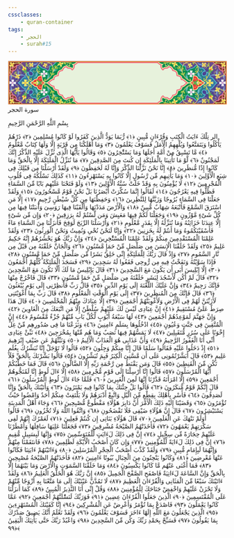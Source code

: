 ```yaml
---
cssclasses:
    - quran-container
tags:
    - الحجر
    - surah#15
---
```

<div class="quran-container">
<span class="second-border"></span>
<span class="border"></span>
<div class="head-container">
<img src="https://raw.githubusercontent.com/LORDyyyyy/obsidian-the_quran_vault/main/The%20Quran%20Vault/src/webview/surah_head.png" height=100>
<div class="surah-name">
<span class="surah-name-fnt">سورة الحجر</span>
</div>
</div>
<div class="quran-content">
<div class="name-of-god"> <p> بِسْمِ اللَّهِ الرَّحْمَنِ الرَّحِيمِ </p></div>
<p>
<span class="sign" id="f1">الر تِلْكَ ءَايَتُ الْكِتَبِ وَقُرْءَانٍ مُّبِينٍ <span>﴿</span>١<span>﴾</span></span>
<span class="sign" id="f2">رُّبَمَا يَوَدُّ الَّذِينَ كَفَرُوا لَوْ كَانُوا مُسْلِمِينَ <span>﴿</span>٢<span>﴾</span></span>
<span class="sign" id="f3">ذَرْهُمْ يَأْكُلُوا وَيَتَمَتَّعُوا وَيُلْهِهِمُ الْأَمَلُ فَسَوْفَ يَعْلَمُونَ <span>﴿</span>٣<span>﴾</span></span>
<span class="sign" id="f4">وَمَا أَهْلَكْنَا مِن قَرْيَةٍ إِلَّا وَلَهَا كِتَابٌ مَّعْلُومٌ <span>﴿</span>٤<span>﴾</span></span>
<span class="sign" id="f5">مَّا تَسْبِقُ مِنْ أُمَّةٍ أَجَلَهَا وَمَا يَسْتَْٔخِرُونَ <span>﴿</span>٥<span>﴾</span></span>
<span class="sign" id="f6">وَقَالُوا يَأَيُّهَا الَّذِى نُزِّلَ عَلَيْهِ الذِّكْرُ إِنَّكَ لَمَجْنُونٌ <span>﴿</span>٦<span>﴾</span></span>
<span class="sign" id="f7">لَّوْ مَا تَأْتِينَا بِالْمَلَئِكَةِ إِن كُنتَ مِنَ الصَّدِقِينَ <span>﴿</span>٧<span>﴾</span></span>
<span class="sign" id="f8">مَا نُنَزِّلُ الْمَلَئِكَةَ إِلَّا بِالْحَقِّ وَمَا كَانُوا إِذًا مُّنظَرِينَ <span>﴿</span>٨<span>﴾</span></span>
<span class="sign" id="f9">إِنَّا نَحْنُ نَزَّلْنَا الذِّكْرَ وَإِنَّا لَهُ لَحَفِظُونَ <span>﴿</span>٩<span>﴾</span></span>
<span class="sign" id="f10">وَلَقَدْ أَرْسَلْنَا مِن قَبْلِكَ فِى شِيَعِ الْأَوَّلِينَ <span>﴿</span>١۰<span>﴾</span></span>
<span class="sign" id="f11">وَمَا يَأْتِيهِم مِّن رَّسُولٍ إِلَّا كَانُوا بِهِ يَسْتَهْزِءُونَ <span>﴿</span>١١<span>﴾</span></span>
<span class="sign" id="f12">كَذَلِكَ نَسْلُكُهُ فِى قُلُوبِ الْمُجْرِمِينَ <span>﴿</span>١٢<span>﴾</span></span>
<span class="sign" id="f13">لَا يُؤْمِنُونَ بِهِ وَقَدْ خَلَتْ سُنَّةُ الْأَوَّلِينَ <span>﴿</span>١٣<span>﴾</span></span>
<span class="sign" id="f14">وَلَوْ فَتَحْنَا عَلَيْهِم بَابًا مِّنَ السَّمَاءِ فَظَلُّوا فِيهِ يَعْرُجُونَ <span>﴿</span>١٤<span>﴾</span></span>
<span class="sign" id="f15">لَقَالُوا إِنَّمَا سُكِّرَتْ أَبْصَرُنَا بَلْ نَحْنُ قَوْمٌ مَّسْحُورُونَ <span>﴿</span>١٥<span>﴾</span></span>
<span class="sign" id="f16">وَلَقَدْ جَعَلْنَا فِى السَّمَاءِ بُرُوجًا وَزَيَّنَّهَا لِلنَّظِرِينَ <span>﴿</span>١٦<span>﴾</span></span>
<span class="sign" id="f17">وَحَفِظْنَهَا مِن كُلِّ شَيْطَنٍ رَّجِيمٍ <span>﴿</span>١٧<span>﴾</span></span>
<span class="sign" id="f18">إِلَّا مَنِ اسْتَرَقَ السَّمْعَ فَأَتْبَعَهُ شِهَابٌ مُّبِينٌ <span>﴿</span>١٨<span>﴾</span></span>
<span class="sign" id="f19">وَالْأَرْضَ مَدَدْنَهَا وَأَلْقَيْنَا فِيهَا رَوَسِىَ وَأَنبَتْنَا فِيهَا مِن كُلِّ شَىْءٍ مَّوْزُونٍ <span>﴿</span>١٩<span>﴾</span></span>
<span class="sign" id="f20">وَجَعَلْنَا لَكُمْ فِيهَا مَعَيِشَ وَمَن لَّسْتُمْ لَهُ بِرَزِقِينَ <span>﴿</span>٢۰<span>﴾</span></span>
<span class="sign" id="f21">وَإِن مِّن شَىْءٍ إِلَّا عِندَنَا خَزَائِنُهُ وَمَا نُنَزِّلُهُ إِلَّا بِقَدَرٍ مَّعْلُومٍ <span>﴿</span>٢١<span>﴾</span></span>
<span class="sign" id="f22">وَأَرْسَلْنَا الرِّيَحَ لَوَقِحَ فَأَنزَلْنَا مِنَ السَّمَاءِ مَاءً فَأَسْقَيْنَكُمُوهُ وَمَا أَنتُمْ لَهُ بِخَزِنِينَ <span>﴿</span>٢٢<span>﴾</span></span>
<span class="sign" id="f23">وَإِنَّا لَنَحْنُ نُحْىِ وَنُمِيتُ وَنَحْنُ الْوَرِثُونَ <span>﴿</span>٢٣<span>﴾</span></span>
<span class="sign" id="f24">وَلَقَدْ عَلِمْنَا الْمُسْتَقْدِمِينَ مِنكُمْ وَلَقَدْ عَلِمْنَا الْمُسْتَْٔخِرِينَ <span>﴿</span>٢٤<span>﴾</span></span>
<span class="sign" id="f25">وَإِنَّ رَبَّكَ هُوَ يَحْشُرُهُمْ إِنَّهُ حَكِيمٌ عَلِيمٌ <span>﴿</span>٢٥<span>﴾</span></span>
<span class="sign" id="f26">وَلَقَدْ خَلَقْنَا الْإِنسَنَ مِن صَلْصَلٍ مِّنْ حَمَإٍ مَّسْنُونٍ <span>﴿</span>٢٦<span>﴾</span></span>
<span class="sign" id="f27">وَالْجَانَّ خَلَقْنَهُ مِن قَبْلُ مِن نَّارِ السَّمُومِ <span>﴿</span>٢٧<span>﴾</span></span>
<span class="sign" id="f28">وَإِذْ قَالَ رَبُّكَ لِلْمَلَئِكَةِ إِنِّى خَلِقٌ بَشَرًا مِّن صَلْصَلٍ مِّنْ حَمَإٍ مَّسْنُونٍ <span>﴿</span>٢٨<span>﴾</span></span>
<span class="sign" id="f29">فَإِذَا سَوَّيْتُهُ وَنَفَخْتُ فِيهِ مِن رُّوحِى فَقَعُوا لَهُ سَجِدِينَ <span>﴿</span>٢٩<span>﴾</span></span>
<span class="sign" id="f30">فَسَجَدَ الْمَلَئِكَةُ كُلُّهُمْ أَجْمَعُونَ <span>﴿</span>٣۰<span>﴾</span></span>
<span class="sign" id="f31">إِلَّا إِبْلِيسَ أَبَى أَن يَكُونَ مَعَ السَّجِدِينَ <span>﴿</span>٣١<span>﴾</span></span>
<span class="sign" id="f32">قَالَ يَإِبْلِيسُ مَا لَكَ أَلَّا تَكُونَ مَعَ السَّجِدِينَ <span>﴿</span>٣٢<span>﴾</span></span>
<span class="sign" id="f33">قَالَ لَمْ أَكُن لِّأَسْجُدَ لِبَشَرٍ خَلَقْتَهُ مِن صَلْصَلٍ مِّنْ حَمَإٍ مَّسْنُونٍ <span>﴿</span>٣٣<span>﴾</span></span>
<span class="sign" id="f34">قَالَ فَاخْرُجْ مِنْهَا فَإِنَّكَ رَجِيمٌ <span>﴿</span>٣٤<span>﴾</span></span>
<span class="sign" id="f35">وَإِنَّ عَلَيْكَ اللَّعْنَةَ إِلَى يَوْمِ الدِّينِ <span>﴿</span>٣٥<span>﴾</span></span>
<span class="sign" id="f36">قَالَ رَبِّ فَأَنظِرْنِى إِلَى يَوْمِ يُبْعَثُونَ <span>﴿</span>٣٦<span>﴾</span></span>
<span class="sign" id="f37">قَالَ فَإِنَّكَ مِنَ الْمُنظَرِينَ <span>﴿</span>٣٧<span>﴾</span></span>
<span class="sign" id="f38">إِلَى يَوْمِ الْوَقْتِ الْمَعْلُومِ <span>﴿</span>٣٨<span>﴾</span></span>
<span class="sign" id="f39">قَالَ رَبِّ بِمَا أَغْوَيْتَنِى لَأُزَيِّنَنَّ لَهُمْ فِى الْأَرْضِ وَلَأُغْوِيَنَّهُمْ أَجْمَعِينَ <span>﴿</span>٣٩<span>﴾</span></span>
<span class="sign" id="f40">إِلَّا عِبَادَكَ مِنْهُمُ الْمُخْلَصِينَ <span>﴿</span>٤۰<span>﴾</span></span>
<span class="sign" id="f41">قَالَ هَذَا صِرَطٌ عَلَىَّ مُسْتَقِيمٌ <span>﴿</span>٤١<span>﴾</span></span>
<span class="sign" id="f42">إِنَّ عِبَادِى لَيْسَ لَكَ عَلَيْهِمْ سُلْطَنٌ إِلَّا مَنِ اتَّبَعَكَ مِنَ الْغَاوِينَ <span>﴿</span>٤٢<span>﴾</span></span>
<span class="sign" id="f43">وَإِنَّ جَهَنَّمَ لَمَوْعِدُهُمْ أَجْمَعِينَ <span>﴿</span>٤٣<span>﴾</span></span>
<span class="sign" id="f44">لَهَا سَبْعَةُ أَبْوَبٍ لِّكُلِّ بَابٍ مِّنْهُمْ جُزْءٌ مَّقْسُومٌ <span>﴿</span>٤٤<span>﴾</span></span>
<span class="sign" id="f45">إِنَّ الْمُتَّقِينَ فِى جَنَّتٍ وَعُيُونٍ <span>﴿</span>٤٥<span>﴾</span></span>
<span class="sign" id="f46">ادْخُلُوهَا بِسَلَمٍ ءَامِنِينَ <span>﴿</span>٤٦<span>﴾</span></span>
<span class="sign" id="f47">وَنَزَعْنَا مَا فِى صُدُورِهِم مِّنْ غِلٍّ إِخْوَنًا عَلَى سُرُرٍ مُّتَقَبِلِينَ <span>﴿</span>٤٧<span>﴾</span></span>
<span class="sign" id="f48">لَا يَمَسُّهُمْ فِيهَا نَصَبٌ وَمَا هُم مِّنْهَا بِمُخْرَجِينَ <span>﴿</span>٤٨<span>﴾</span></span>
<span class="sign" id="f49">نَبِّئْ عِبَادِى أَنِّى أَنَا الْغَفُورُ الرَّحِيمُ <span>﴿</span>٤٩<span>﴾</span></span>
<span class="sign" id="f50">وَأَنَّ عَذَابِى هُوَ الْعَذَابُ الْأَلِيمُ <span>﴿</span>٥۰<span>﴾</span></span>
<span class="sign" id="f51">وَنَبِّئْهُمْ عَن ضَيْفِ إِبْرَهِيمَ <span>﴿</span>٥١<span>﴾</span></span>
<span class="sign" id="f52">إِذْ دَخَلُوا عَلَيْهِ فَقَالُوا سَلَمًا قَالَ إِنَّا مِنكُمْ وَجِلُونَ <span>﴿</span>٥٢<span>﴾</span></span>
<span class="sign" id="f53">قَالُوا لَا تَوْجَلْ إِنَّا نُبَشِّرُكَ بِغُلَمٍ عَلِيمٍ <span>﴿</span>٥٣<span>﴾</span></span>
<span class="sign" id="f54">قَالَ أَبَشَّرْتُمُونِى عَلَى أَن مَّسَّنِىَ الْكِبَرُ فَبِمَ تُبَشِّرُونَ <span>﴿</span>٥٤<span>﴾</span></span>
<span class="sign" id="f55">قَالُوا بَشَّرْنَكَ بِالْحَقِّ فَلَا تَكُن مِّنَ الْقَنِطِينَ <span>﴿</span>٥٥<span>﴾</span></span>
<span class="sign" id="f56">قَالَ وَمَن يَقْنَطُ مِن رَّحْمَةِ رَبِّهِ إِلَّا الضَّالُّونَ <span>﴿</span>٥٦<span>﴾</span></span>
<span class="sign" id="f57">قَالَ فَمَا خَطْبُكُمْ أَيُّهَا الْمُرْسَلُونَ <span>﴿</span>٥٧<span>﴾</span></span>
<span class="sign" id="f58">قَالُوا إِنَّا أُرْسِلْنَا إِلَى قَوْمٍ مُّجْرِمِينَ <span>﴿</span>٥٨<span>﴾</span></span>
<span class="sign" id="f59">إِلَّا ءَالَ لُوطٍ إِنَّا لَمُنَجُّوهُمْ أَجْمَعِينَ <span>﴿</span>٥٩<span>﴾</span></span>
<span class="sign" id="f60">إِلَّا امْرَأَتَهُ قَدَّرْنَا إِنَّهَا لَمِنَ الْغَبِرِينَ <span>﴿</span>٦۰<span>﴾</span></span>
<span class="sign" id="f61">فَلَمَّا جَاءَ ءَالَ لُوطٍ الْمُرْسَلُونَ <span>﴿</span>٦١<span>﴾</span></span>
<span class="sign" id="f62">قَالَ إِنَّكُمْ قَوْمٌ مُّنكَرُونَ <span>﴿</span>٦٢<span>﴾</span></span>
<span class="sign" id="f63">قَالُوا بَلْ جِئْنَكَ بِمَا كَانُوا فِيهِ يَمْتَرُونَ <span>﴿</span>٦٣<span>﴾</span></span>
<span class="sign" id="f64">وَأَتَيْنَكَ بِالْحَقِّ وَإِنَّا لَصَدِقُونَ <span>﴿</span>٦٤<span>﴾</span></span>
<span class="sign" id="f65">فَأَسْرِ بِأَهْلِكَ بِقِطْعٍ مِّنَ الَّيْلِ وَاتَّبِعْ أَدْبَرَهُمْ وَلَا يَلْتَفِتْ مِنكُمْ أَحَدٌ وَامْضُوا حَيْثُ تُؤْمَرُونَ <span>﴿</span>٦٥<span>﴾</span></span>
<span class="sign" id="f66">وَقَضَيْنَا إِلَيْهِ ذَلِكَ الْأَمْرَ أَنَّ دَابِرَ هَؤُلَاءِ مَقْطُوعٌ مُّصْبِحِينَ <span>﴿</span>٦٦<span>﴾</span></span>
<span class="sign" id="f67">وَجَاءَ أَهْلُ الْمَدِينَةِ يَسْتَبْشِرُونَ <span>﴿</span>٦٧<span>﴾</span></span>
<span class="sign" id="f68">قَالَ إِنَّ هَؤُلَاءِ ضَيْفِى فَلَا تَفْضَحُونِ <span>﴿</span>٦٨<span>﴾</span></span>
<span class="sign" id="f69">وَاتَّقُوا اللَّهَ وَلَا تُخْزُونِ <span>﴿</span>٦٩<span>﴾</span></span>
<span class="sign" id="f70">قَالُوا أَوَلَمْ نَنْهَكَ عَنِ الْعَلَمِينَ <span>﴿</span>٧۰<span>﴾</span></span>
<span class="sign" id="f71">قَالَ هَؤُلَاءِ بَنَاتِى إِن كُنتُمْ فَعِلِينَ <span>﴿</span>٧١<span>﴾</span></span>
<span class="sign" id="f72">لَعَمْرُكَ إِنَّهُمْ لَفِى سَكْرَتِهِمْ يَعْمَهُونَ <span>﴿</span>٧٢<span>﴾</span></span>
<span class="sign" id="f73">فَأَخَذَتْهُمُ الصَّيْحَةُ مُشْرِقِينَ <span>﴿</span>٧٣<span>﴾</span></span>
<span class="sign" id="f74">فَجَعَلْنَا عَلِيَهَا سَافِلَهَا وَأَمْطَرْنَا عَلَيْهِمْ حِجَارَةً مِّن سِجِّيلٍ <span>﴿</span>٧٤<span>﴾</span></span>
<span class="sign" id="f75">إِنَّ فِى ذَلِكَ لَءَايَتٍ لِّلْمُتَوَسِّمِينَ <span>﴿</span>٧٥<span>﴾</span></span>
<span class="sign" id="f76">وَإِنَّهَا لَبِسَبِيلٍ مُّقِيمٍ <span>﴿</span>٧٦<span>﴾</span></span>
<span class="sign" id="f77">إِنَّ فِى ذَلِكَ لَءَايَةً لِّلْمُؤْمِنِينَ <span>﴿</span>٧٧<span>﴾</span></span>
<span class="sign" id="f78">وَإِن كَانَ أَصْحَبُ الْأَيْكَةِ لَظَلِمِينَ <span>﴿</span>٧٨<span>﴾</span></span>
<span class="sign" id="f79">فَانتَقَمْنَا مِنْهُمْ وَإِنَّهُمَا لَبِإِمَامٍ مُّبِينٍ <span>﴿</span>٧٩<span>﴾</span></span>
<span class="sign" id="f80">وَلَقَدْ كَذَّبَ أَصْحَبُ الْحِجْرِ الْمُرْسَلِينَ <span>﴿</span>٨۰<span>﴾</span></span>
<span class="sign" id="f81">وَءَاتَيْنَهُمْ ءَايَتِنَا فَكَانُوا عَنْهَا مُعْرِضِينَ <span>﴿</span>٨١<span>﴾</span></span>
<span class="sign" id="f82">وَكَانُوا يَنْحِتُونَ مِنَ الْجِبَالِ بُيُوتًا ءَامِنِينَ <span>﴿</span>٨٢<span>﴾</span></span>
<span class="sign" id="f83">فَأَخَذَتْهُمُ الصَّيْحَةُ مُصْبِحِينَ <span>﴿</span>٨٣<span>﴾</span></span>
<span class="sign" id="f84">فَمَا أَغْنَى عَنْهُم مَّا كَانُوا يَكْسِبُونَ <span>﴿</span>٨٤<span>﴾</span></span>
<span class="sign" id="f85">وَمَا خَلَقْنَا السَّمَوَتِ وَالْأَرْضَ وَمَا بَيْنَهُمَا إِلَّا بِالْحَقِّ وَإِنَّ السَّاعَةَ لَءَاتِيَةٌ فَاصْفَحِ الصَّفْحَ الْجَمِيلَ <span>﴿</span>٨٥<span>﴾</span></span>
<span class="sign" id="f86">إِنَّ رَبَّكَ هُوَ الْخَلَّقُ الْعَلِيمُ <span>﴿</span>٨٦<span>﴾</span></span>
<span class="sign" id="f87">وَلَقَدْ ءَاتَيْنَكَ سَبْعًا مِّنَ الْمَثَانِى وَالْقُرْءَانَ الْعَظِيمَ <span>﴿</span>٨٧<span>﴾</span></span>
<span class="sign" id="f88">لَا تَمُدَّنَّ عَيْنَيْكَ إِلَى مَا مَتَّعْنَا بِهِ أَزْوَجًا مِّنْهُمْ وَلَا تَحْزَنْ عَلَيْهِمْ وَاخْفِضْ جَنَاحَكَ لِلْمُؤْمِنِينَ <span>﴿</span>٨٨<span>﴾</span></span>
<span class="sign" id="f89">وَقُلْ إِنِّى أَنَا النَّذِيرُ الْمُبِينُ <span>﴿</span>٨٩<span>﴾</span></span>
<span class="sign" id="f90">كَمَا أَنزَلْنَا عَلَى الْمُقْتَسِمِينَ <span>﴿</span>٩۰<span>﴾</span></span>
<span class="sign" id="f91">الَّذِينَ جَعَلُوا الْقُرْءَانَ عِضِينَ <span>﴿</span>٩١<span>﴾</span></span>
<span class="sign" id="f92">فَوَرَبِّكَ لَنَسَْٔلَنَّهُمْ أَجْمَعِينَ <span>﴿</span>٩٢<span>﴾</span></span>
<span class="sign" id="f93">عَمَّا كَانُوا يَعْمَلُونَ <span>﴿</span>٩٣<span>﴾</span></span>
<span class="sign" id="f94">فَاصْدَعْ بِمَا تُؤْمَرُ وَأَعْرِضْ عَنِ الْمُشْرِكِينَ <span>﴿</span>٩٤<span>﴾</span></span>
<span class="sign" id="f95">إِنَّا كَفَيْنَكَ الْمُسْتَهْزِءِينَ <span>﴿</span>٩٥<span>﴾</span></span>
<span class="sign" id="f96">الَّذِينَ يَجْعَلُونَ مَعَ اللَّهِ إِلَهًا ءَاخَرَ فَسَوْفَ يَعْلَمُونَ <span>﴿</span>٩٦<span>﴾</span></span>
<span class="sign" id="f97">وَلَقَدْ نَعْلَمُ أَنَّكَ يَضِيقُ صَدْرُكَ بِمَا يَقُولُونَ <span>﴿</span>٩٧<span>﴾</span></span>
<span class="sign" id="f98">فَسَبِّحْ بِحَمْدِ رَبِّكَ وَكُن مِّنَ السَّجِدِينَ <span>﴿</span>٩٨<span>﴾</span></span>
<span class="sign" id="f99">وَاعْبُدْ رَبَّكَ حَتَّى يَأْتِيَكَ الْيَقِينُ <span>﴿</span>٩٩<span>﴾</span></span>

</p>
</div>
<span class="border" style="margin-top:25px;"></span>
<span class="second-border-bottom"></span>
</div>
